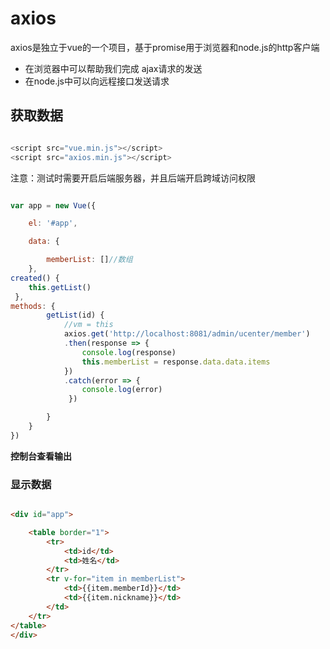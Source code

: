 # axios
axios是独立于vue的一个项目，基于promise用于浏览器和node.js的http客户端
- 在浏览器中可以帮助我们完成 ajax请求的发送
- 在node.js中可以向远程接口发送请求

## 获取数据

```javascript

<script src="vue.min.js"></script>
<script src="axios.min.js"></script>
```



注意：测试时需要开启后端服务器，并且后端开启跨域访问权限
```javascript

var app = new Vue({

​    el: '#app',

​    data: {

​        memberList: []//数组
​    },
created() {
    this.getList()
 },
​methods: {
​        getList(id) {
​            //vm = this
​            axios.get('http://localhost:8081/admin/ucenter/member')
​            .then(response => {
​                console.log(response)
​                this.memberList = response.data.data.items
​            })
​            .catch(error => {
​                console.log(error)
             })

​        }
​    }
})

```

**控制台查看输出**

### 显示数据

```html

<div id="app">

    <table border="1">
​        <tr>
​            <td>id</td>
​            <td>姓名</td>
​        </tr>
​        <tr v-for="item in memberList">
​            <td>{{item.memberId}}</td>
​            <td>{{item.nickname}}</td>
​        </td>
​    </tr>
</table>
</div>
```
